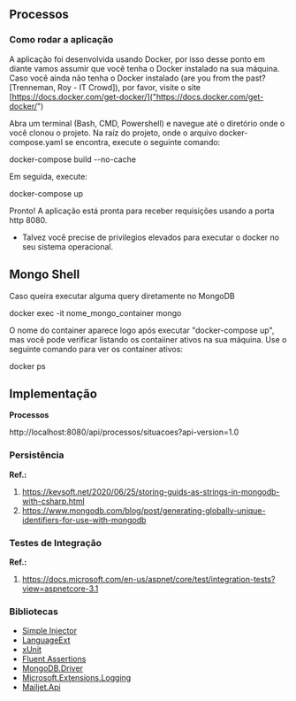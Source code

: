 ## Processos


### Como rodar a aplicação

A aplicação foi desenvolvida usando Docker, por isso desse ponto em diante vamos 
assumir que você tenha o Docker instalado na sua máquina. Caso você ainda não tenha o Docker
instalado (are you from the past? [Trenneman, Roy - IT Crowd]), por favor, visite o site 
[https://docs.docker.com/get-docker/]("https://docs.docker.com/get-docker/")

Abra um terminal (Bash, CMD, Powershell) e navegue até o diretório onde o você clonou o projeto.
Na raíz do projeto, onde o arquivo docker-compose.yaml se encontra, execute o seguinte comando:

docker-compose build --no-cache

Em seguida, execute:

docker-compose up

Pronto! A aplicação está pronta para receber requisições usando a porta http 8080.


* Talvez você precise de privilegios elevados para executar o docker no seu sistema operacional.

## Mongo Shell

Caso queira executar alguma query diretamente no MongoDB

docker exec -it nome_mongo_container mongo

O nome do container aparece logo após executar "docker-compose up", mas você pode verificar listando 
os contaiiner ativos na sua máquina. Use o seguinte comando para ver os container ativos:

docker ps

## Implementação

**Processos**

http://localhost:8080/api/processos/situacoes?api-version=1.0

### Persistência

**Ref.:**
1. https://kevsoft.net/2020/06/25/storing-guids-as-strings-in-mongodb-with-csharp.html
2. https://www.mongodb.com/blog/post/generating-globally-unique-identifiers-for-use-with-mongodb
   
### Testes de Integração

**Ref.:**
1. https://docs.microsoft.com/en-us/aspnet/core/test/integration-tests?view=aspnetcore-3.1

### Bibliotecas

* [Simple Injector]("https://simpleinjector.org/")
* [LanguageExt]("https://github.com/louthy/language-ext")
* [xUnit]("https://xunit.net/")
* [Fluent Assertions]("https://fluentassertions.com/")
* [MongoDB.Driver]("https://docs.mongodb.com/drivers/csharp")
* [Microsoft.Extensions.Logging]("https://github.com/dotnet/extensions")
* [Mailjet.Api]("https://github.com/mailjet/mailjet-apiv3-dotnet")
